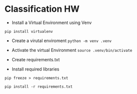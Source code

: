 # Classification HW

- Install a Virtual Environment using Venv

`pip install virtualenv`


- Create a virutal enviroment
`python -m venv .venv`

- Activate the virtual Environment
`source .venv/bin/activate`

- Create requirements.txt
- Install required libraries

`pip freeze > requirements.txt`

`pip install -r requirements.txt`

